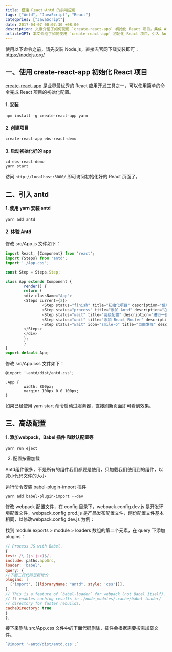 ```yaml
---
title: 搭建 React+Antd 的前端应用
tags: ["Antd", "JavaScript", "React"]
categories: ["JavaScript"]
date: 2017-04-07 00:07:30 +08:00
description: 文章介绍了如何使用 `create-react-app` 初始化 React 项目，集成 Ant Design UI 组件库，并进行按需加载的优化配置。
articleGPT: 本文介绍了如何使用 `create-react-app` 初始化 React 项目，引入 Ant Design 并进行按需加载等高级配置。
---
```


使用以下命令之前，请先安装 Node.js，直接去官网下载安装即可：<https://nodejs.org/>  

## 一、使用 create-react-app 初始化 React 项目

[create-react-app](https://github.com/facebookincubator/create-react-app)
是业界最优秀的 React 应用开发工具之一，可以使用简单的命令完成 React 项目的初始化配置。

#### 1. 安装

```shell
npm install -g create-react-app yarn
```

#### 2. 创建项目

```shell
create-react-app ebs-react-demo
```

#### 3. 启动初始化好的 app

```shell
cd ebs-react-demo
yarn start
```

访问 `http://localhost:3000/` 即可访问初始化好的 React 页面了。

## 二、引入 antd

#### 1. 使用 yarn 安装 antd

```shell
yarn add antd
```

#### 2. 体验 Antd

修改 src/App.js 文件如下：

```JavaScript
import React, {Component} from 'react';
import {Steps} from 'antd';
import './App.css';

const Step = Steps.Step;

class App extends Component {
        render() {
        return (
        <div className="App">
        <Steps current={2}>
                <Step status="finish" title="初始化项目" description="使用 create-react-app 初始化 React 项目。"/>
                <Step status="process" title="添加 Antd" description="在 React 项目中添加 Antd 组件。"/>
                <Step status="wait" title="高级配置" description="进行一些高级配置。"/>
                <Step status="wait" title="添加 React-Router" description="添加 React-Router "/>
                <Step status="wait" icon="smile-o" title="自由发挥" description="这一条只是试一下 icon"/>
        </Steps>
        </div>
        );
        }
}
export default App;
```

修改 src/App.css 文件如下：

```less
@import '~antd/dist/antd.css';

.App {
        width: 800px;
        margin: 100px 0 0 100px;
}
```

如果已经使用 yarn start 命令启动过服务器，直接刷新页面即可看到效果。

## 三、高级配置

#### 1. 添加webpack，Babel 插件 和默认配置等

```shell
yarn run eject
```

2. 配置按需加载

Antd组件很多，不是所有的组件我们都要是使用，只加载我们使用到的组件，以减小代码文件的大小

运行命令安装 babel-plugin-import 插件

```shell
yarn add babel-plugin-import --dev
```

修改 webpack 配置文件，在 config 目录下，webpack.config.dev.js
是开发环境配置文件，webpack.config.prod.js 是产品发布配置文件，两份配置文件基本相同，以修改webpack.config.dev.js
为例：

找到 module.exports > module > loaders 数组的第二个元素，在 query 下添加 plugins：

```JavaScript
// Process JS with Babel.
{
test: /\.(js|jsx)$/,
include: paths.appSrc,
loader: 'babel',
query: {
//下面三行代码是新增的
plugins: [
  ['import', [{libraryName: "antd", style: 'css'}]],
],
// This is a feature of `babel-loader` for webpack (not Babel itself).
// It enables caching results in ./node_modules/.cache/babel-loader/
// directory for faster rebuilds.
cacheDirectory: true
}
},
```

接下来删除 src/App.css 文件中的下面代码删除，插件会根据需要按需加载文件。

```JavaScript
`@import '~antd/dist/antd.css';`
```
